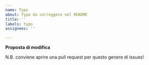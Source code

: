 ```yaml
---
name: Typo
about: Typo da correggere nel README
title: ''
labels: typo
assignees: ''

---
```


**Proposta di modifica**

N.B. conviene aprire una pull request per questo genere di issues!
